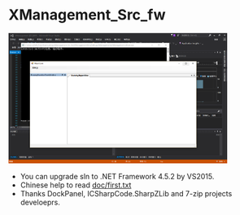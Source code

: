 # XManagement_Src_fw

<img src="2016-11-02_145426.png" width="430" />

* You can upgrade sln to .NET Framework 4.5.2 by VS2015.
* Chinese help to read [doc/first.txt](./XManagement/doc/first.txt)
* Thanks DockPanel, ICSharpCode.SharpZLib and 7-zip projects develoeprs.
